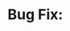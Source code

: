 # Bug Fix: <Title>
Issue: #<issue>  
PR: <Link to PR>

## Completeness Evidence
 - Issue tagged with label `phase:impl`: Yes/No
 - Issue tagged with label `status:needs-review`: Yes/No
 - All files committed/synced to branch: Yes/No
 - Table with following columns 
   - PR Comment
   - How Addressed


## Due Diligence Evidence
 - Reproduced the bug in a controlled environment: Yes/No
 - Identified root cause through systematic debugging: Yes/No
 - Verified fix resolves the issue without breaking existing functionality: Yes/No
 - Added/updated tests to prevent regression: Yes/No

## Testing Evidence
 - [ ] Unit tests pass for affected components
 - [ ] Integration tests pass for affected workflows
 - [ ] Manual testing confirms bug is resolved
 - [ ] No new bugs introduced (regression testing)
 - [ ] Performance impact assessed and acceptable
 - [ ] Edge cases identified and tested
   
## Validation Evidence
 - [ ] Bug reproduction steps no longer reproduce the issue
 - [ ] All existing functionality still works as expected
 - [ ] Code review completed and approved
 - [ ] Documentation updated if necessary
 - [ ] Deployment/rollback plan considered

## Continuous Learning
 - Table with following columns
    - Learning
    - Agent Rule Updates (what agent rule file was updated to ensure the learning is durable)
    - Prevention Strategy (how to avoid similar bugs in the future)